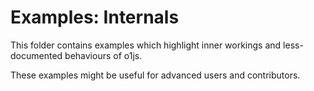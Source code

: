 # Examples: Internals

This folder contains examples which highlight inner workings and less-documented behaviours of o1js.

These examples might be useful for advanced users and contributors.
